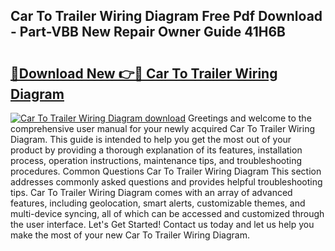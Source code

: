 ## Car To Trailer Wiring Diagram Free Pdf Download - Part-VBB New Repair Owner Guide 41H6B

# <h2><a href="http://dfjirkt.blite.top/?on=Car+To+Trailer+Wiring+Diagram">🔗Download New 👉🔴 Car To Trailer Wiring Diagram</a></h2>

[![Car To Trailer Wiring Diagram download](https://i.imgur.com/lujVjoI.png)](http://dfjirkt.blite.top/?on=Car+To+Trailer+Wiring+Diagram)
Greetings and welcome to the comprehensive user manual for your newly acquired Car To Trailer Wiring Diagram. This guide is intended to help you get the most out of your product by providing a thorough explanation of its features, installation process, operation instructions, maintenance tips, and troubleshooting procedures. Common Questions Car To Trailer Wiring Diagram This section addresses commonly asked questions and provides helpful troubleshooting tips. Car To Trailer Wiring Diagram comes with an array of advanced features, including geolocation, smart alerts, customizable themes, and multi-device syncing, all of which can be accessed and customized through the user interface. Let's Get Started! Contact us today and let us help you make the most of your new Car To Trailer Wiring Diagram.
